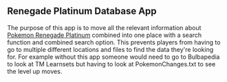 ## Renegade Platinum Database App

The purpose of this app is to move all the relevant information about [Pokemon Renegade Platinum](https://drive.google.com/drive/folders/1gM7nse4qGKJMkcvlQwf5wPVbXwPcC4XV) combined into one place with a search function and combined search option. This prevents players from having to go to multiple different locations and files to find the data they're looking for. For example without this app someone would need to go to Bulbapedia to look at TM Learnsets but having to look at PokemonChanges.txt to see the level up moves. 
